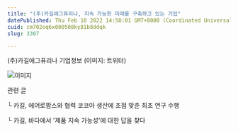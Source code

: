 ```yaml
---
title: "(주)카길애그퓨리나, 지속 가능한 미래를 구축하고 있는 기업"
datePublished: Thu Feb 10 2022 14:50:01 GMT+0000 (Coordinated Universal Time)
cuid: cm702oq6x000508ky81b8ddqk
slug: 3307

---
```



(주)카길애그퓨리나 기업정보 (이미지: 트위터)

![이미지](https://cdn.hashnode.com/res/hashnode/image/upload/v1739253598121/71a808a8-ab09-4604-bb70-5ef990ba014e.jpeg)

관련 글

└ 카길, 에어로팜스와 협력 코코아 생산에 초점 맞춘 최초 연구 수행

└ 카길, 바다에서 '제품 지속 가능성'에 대한 답을 찾다